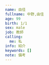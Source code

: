 ```yaml
---
name: 由佳
fullname: 中野,由佳
age: 99
birth: 1/1
sex: male
job: 教師
calling:
  me: 私
info: 紹介
keywords: []
note: 備考
---
```

